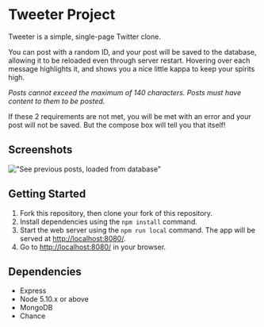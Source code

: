 # Tweeter Project

Tweeter is a simple, single-page Twitter clone.

You can post with a random ID, and your post will be saved to the database, allowing it to be reloaded even through server restart. Hovering over each message highlights it, and shows you a nice little kappa to keep your spirits high. 

*Posts cannot exceed the maximum of 140 characters.*
*Posts must have content to them to be posted.*

If these 2 requirements are not met, you will be met with an error and your post will not be saved. But the compose box will tell you that itself!

## Screenshots
!["See previous posts, loaded from database"]()


## Getting Started

1. Fork this repository, then clone your fork of this repository.
2. Install dependencies using the `npm install` command.
3. Start the web server using the `npm run local` command. The app will be served at <http://localhost:8080/>.
4. Go to <http://localhost:8080/> in your browser.

## Dependencies

- Express
- Node 5.10.x or above
- MongoDB
- Chance

